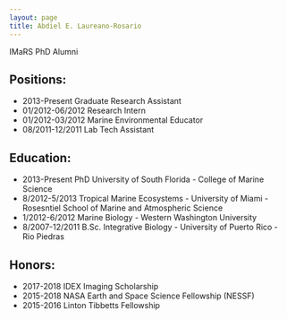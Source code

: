 ```yaml
---
layout: page
title: Abdiel E. Laureano-Rosario
---
```


IMaRS PhD Alumni

## Positions:
* 2013-Present Graduate Research Assistant
* 01/2012-06/2012 Research Intern
* 01/2012-03/2012 Marine Environmental Educator
* 08/2011-12/2011 Lab Tech Assistant

## Education:
* 2013-Present PhD University of South Florida - College of Marine Science
* 8/2012-5/2013 Tropical Marine Ecosystems - University of Miami - Rosesntiel School of Marine and Atmospheric Science
* 1/2012-6/2012 Marine Biology - Western Washington University
* 8/2007-12/2011 B.Sc. Integrative Biology - University of Puerto Rico - Rio Piedras

## Honors:
* 2017-2018 IDEX Imaging Scholarship
* 2015-2018 NASA Earth and Space Science Fellowship (NESSF)
* 2015-2016 Linton Tibbetts Fellowship
